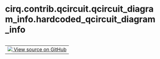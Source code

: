 <div itemscope itemtype="http://developers.google.com/ReferenceObject">
<meta itemprop="name" content="cirq.contrib.qcircuit.qcircuit_diagram_info.hardcoded_qcircuit_diagram_info" />
<meta itemprop="path" content="Stable" />
</div>

# cirq.contrib.qcircuit.qcircuit_diagram_info.hardcoded_qcircuit_diagram_info

<!-- Insert buttons and diff -->

<table class="tfo-notebook-buttons tfo-api" align="left">

<td>
  <a target="_blank" href="https://github.com/quantumlib/cirq/tree/master/cirq/contrib/qcircuit/qcircuit_diagram_info.py">
    <img src="https://www.tensorflow.org/images/GitHub-Mark-32px.png" />
    View source on GitHub
  </a>
</td>
</table>





<pre class="devsite-click-to-copy prettyprint lang-py tfo-signature-link">
<code>cirq.contrib.qcircuit.qcircuit_diagram_info.hardcoded_qcircuit_diagram_info(
    op: <a href="../../../../cirq/ops/Operation.md"><code>cirq.ops.Operation</code></a>
) -> Optional[<a href="../../../../cirq/protocols/CircuitDiagramInfo.md"><code>cirq.protocols.CircuitDiagramInfo</code></a>]
</code></pre>



<!-- Placeholder for "Used in" -->
